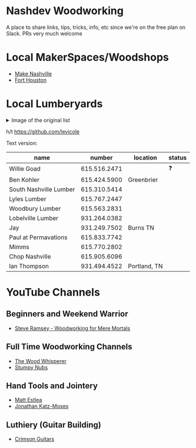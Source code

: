 # Nashdev Woodworking

A place to share links, tips, tricks, info, etc since we're on the free plan on
Slack. PRs very much welcome

# Local MakerSpaces/Woodshops

* [Make Nashville](http://makenashville.org)
* [Fort Houston](http://forthouston.com)

# Local Lumberyards

<details>
 <summary>Image of the original list</summary>
 <a target="_blank" rel="noopener noreferrer" href="https://user-images.githubusercontent.com/2006658/65913239-27455c00-e395-11e9-8ed4-5b6dc88dad50.png"><img src="https://user-images.githubusercontent.com/2006658/65913239-27455c00-e395-11e9-8ed4-5b6dc88dad50.png" alt="local lumber yards" style="max-width:100%;"></a>
</details>

h/t https://github.com/levicole

Text version:

| name                   | number       | location     | status     |
| ---                    | ---          | ---          | ---        |
| Willie Goad            | 615.516.2471 |              | :question: |
| Ben Kohler             | 615.424.5900 | Greenbrier   |            |
| South Nashville Lumber | 615.310.5414 |              |            |
| Lyles Lumber           | 615.767.2447 |              |            |
| Woodbury Lumber        | 615.563.2831 |              |            |
| Lobelville Lumber      | 931.264.0382 |              |            |
| Jay                    | 931.249.7502 | Burns TN     |            |
| Paul at Permavations   | 615.833.7742 |              |            |
| Mimms                  | 615.770.2802 |              |            |
| Chop Nashville         | 615.905.6096 |              |            |
| Ian Thompson           | 931.494.4522 | Portland, TN |            |

# YouTube Channels

## Beginners and Weekend Warrior

* [Steve Ramsey - Woodworking for Mere Mortals](https://www.youtube.com/user/stevinmarin)

## Full Time Woodworking Channels

* [The Wood Whisperer](https://www.youtube.com/user/TheWoodWhisperer)
* [Stumpy Nubs](https://www.youtube.com/user/StumpyNubsWorkshop)

## Hand Tools and Jointery

* [Matt Estlea](https://www.youtube.com/channel/UCxWzA3ZlYEOLr1JkKH0ZMyg)
* [Jonathan Katz-Moses](https://www.youtube.com/channel/UCXBNF-A7QlYT3tT-B9N4ElA)

## Luthiery (Guitar Building)

* [Crimson Guitars](https://www.youtube.com/user/CrimsonCustomGuitars)
